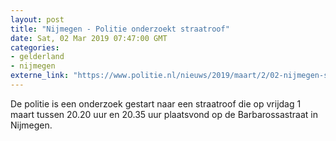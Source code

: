 ```yaml
---
layout: post
title: "Nijmegen - Politie onderzoekt straatroof"
date: Sat, 02 Mar 2019 07:47:00 GMT
categories: 
- gelderland 
- nijmegen 
externe_link: "https://www.politie.nl/nieuws/2019/maart/2/02-nijmegen-straatroof.html"
---
```


De politie is een onderzoek gestart naar een straatroof die op vrijdag 1 maart tussen 20.20 uur en 20.35 uur plaatsvond op de Barbarossastraat in Nijmegen.
